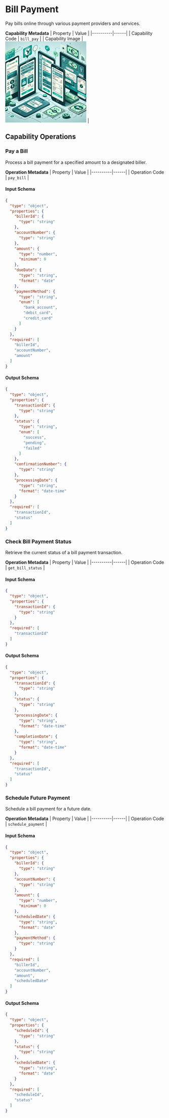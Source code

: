 # Bill Payment
Pay bills online through various payment providers and services.

**Capability Metadata**
| Property | Value |
|----------|------|
| Capability Code | `bill_pay` |
| Capability Image | ![Bill Payment Capability Small Image](./images/bill_pay_small.png) |

## Capability Operations

<a name="pay_bill"></a>
### Pay a Bill
Process a bill payment for a specified amount to a designated biller.

**Operation Metadata**
| Property | Value |
|----------|------|
| Operation Code | `pay_bill` |

#### Input Schema
```json Pay a Bill operation input schema
{
  "type": "object",
  "properties": {
    "billerId": {
      "type": "string"
    },
    "accountNumber": {
      "type": "string"
    },
    "amount": {
      "type": "number",
      "minimum": 0
    },
    "dueDate": {
      "type": "string",
      "format": "date"
    },
    "paymentMethod": {
      "type": "string",
      "enum": [
        "bank_account",
        "debit_card",
        "credit_card"
      ]
    }
  },
  "required": [
    "billerId",
    "accountNumber",
    "amount"
  ]
}
```

#### Output Schema
```json Pay a Bill operation output schema
{
  "type": "object",
  "properties": {
    "transactionId": {
      "type": "string"
    },
    "status": {
      "type": "string",
      "enum": [
        "success",
        "pending",
        "failed"
      ]
    },
    "confirmationNumber": {
      "type": "string"
    },
    "processingDate": {
      "type": "string",
      "format": "date-time"
    }
  },
  "required": [
    "transactionId",
    "status"
  ]
}
```
<a name="get_bill_status"></a>
### Check Bill Payment Status
Retrieve the current status of a bill payment transaction.

**Operation Metadata**
| Property | Value |
|----------|------|
| Operation Code | `get_bill_status` |

#### Input Schema
```json Check Bill Payment Status operation input schema
{
  "type": "object",
  "properties": {
    "transactionId": {
      "type": "string"
    }
  },
  "required": [
    "transactionId"
  ]
}
```

#### Output Schema
```json Check Bill Payment Status operation output schema
{
  "type": "object",
  "properties": {
    "transactionId": {
      "type": "string"
    },
    "status": {
      "type": "string"
    },
    "processingDate": {
      "type": "string",
      "format": "date-time"
    },
    "completionDate": {
      "type": "string",
      "format": "date-time"
    }
  },
  "required": [
    "transactionId",
    "status"
  ]
}
```
<a name="schedule_payment"></a>
### Schedule Future Payment
Schedule a bill payment for a future date.

**Operation Metadata**
| Property | Value |
|----------|------|
| Operation Code | `schedule_payment` |

#### Input Schema
```json Schedule Future Payment operation input schema
{
  "type": "object",
  "properties": {
    "billerId": {
      "type": "string"
    },
    "accountNumber": {
      "type": "string"
    },
    "amount": {
      "type": "number",
      "minimum": 0
    },
    "scheduledDate": {
      "type": "string",
      "format": "date"
    },
    "paymentMethod": {
      "type": "string"
    }
  },
  "required": [
    "billerId",
    "accountNumber",
    "amount",
    "scheduledDate"
  ]
}
```

#### Output Schema
```json Schedule Future Payment operation output schema
{
  "type": "object",
  "properties": {
    "scheduleId": {
      "type": "string"
    },
    "status": {
      "type": "string"
    },
    "scheduledDate": {
      "type": "string",
      "format": "date"
    }
  },
  "required": [
    "scheduleId",
    "status"
  ]
}
```
